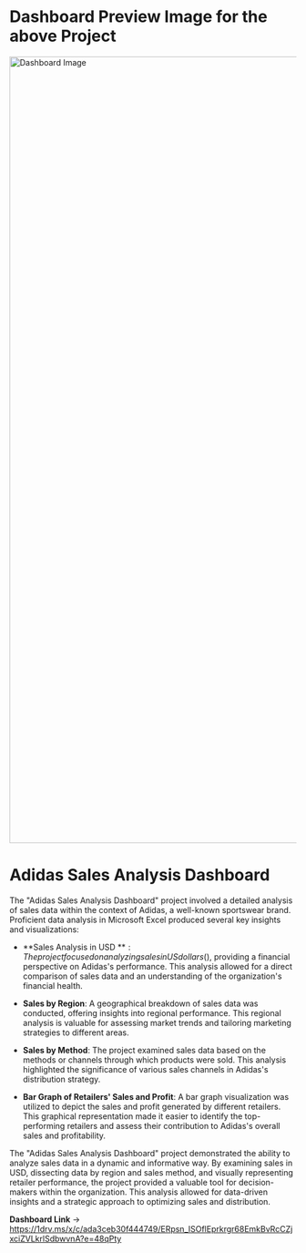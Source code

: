 # Dashboard Preview Image for the above Project


<img width="1381" alt="Dashboard Image" src="https://raw.githubusercontent.com/Gokul-Raja84/Data-Analysis-in-Excel/main/3.%20Adidas%20Sales%20Analysis%20Dashborad/Dashboard%20Image.png">

# **Adidas Sales Analysis Dashboard**

The "Adidas Sales Analysis Dashboard" project involved a detailed analysis of sales data within the context of Adidas, a well-known sportswear brand. Proficient data analysis in Microsoft Excel produced several key insights and visualizations:

- **Sales Analysis in USD $**: The project focused on analyzing sales in US dollars ($), providing a financial perspective on Adidas's performance. This analysis allowed for a direct comparison of sales data and an understanding of the organization's financial health.

- **Sales by Region**: A geographical breakdown of sales data was conducted, offering insights into regional performance. This regional analysis is valuable for assessing market trends and tailoring marketing strategies to different areas.

- **Sales by Method**: The project examined sales data based on the methods or channels through which products were sold. This analysis highlighted the significance of various sales channels in Adidas's distribution strategy.

- **Bar Graph of Retailers' Sales and Profit**: A bar graph visualization was utilized to depict the sales and profit generated by different retailers. This graphical representation made it easier to identify the top-performing retailers and assess their contribution to Adidas's overall sales and profitability.

The "Adidas Sales Analysis Dashboard" project demonstrated the ability to analyze sales data in a dynamic and informative way. By examining sales in USD, dissecting data by region and sales method, and visually representing retailer performance, the project provided a valuable tool for decision-makers within the organization. This analysis allowed for data-driven insights and a strategic approach to optimizing sales and distribution.

**Dashboard Link** -> https://1drv.ms/x/c/ada3ceb30f444749/ERpsn_ISOflEprkrgr68EmkBvRcCZjxciZVLkrlSdbwvnA?e=48qPty
